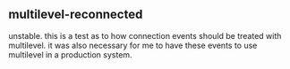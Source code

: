 multilevel-reconnected
----------------------

unstable. this is a test as to how connection events should be treated with multilevel. it was also necessary for me to have these events to use multilevel in a production system.

 
